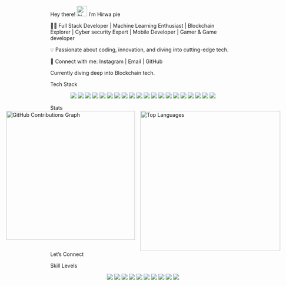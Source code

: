 Hey there! <img src="https://user-images.githubusercontent.com/1303154/88677602-1635ba80-d120-11ea-84d8-d263ba5fc3c0.gif" width="28px" alt="hi">
I’m Hirwa pie

👨‍💻 Full Stack Developer | Machine Learning Enthusiast | Blockchain Explorer | Cyber security Expert | Mobile Developer | Gamer & Game developer

💡 Passionate about coding, innovation, and diving into cutting-edge tech.

💬 Connect with me: Instagram | Email | GitHub

Currently diving deep into Blockchain tech.

Tech Stack

<p align="center"> <img src="https://img.shields.io/badge/JavaScript-F7DF1E?style=for-the-badge&logo=javascript&logoColor=black" /> <img src="https://img.shields.io/badge/TypeScript-007ACC?style=for-the-badge&logo=typescript&logoColor=white" /> <img src="https://img.shields.io/badge/Redux-764ABC?style=for-the-badge&logo=redux&logoColor=white" /> <img src="https://img.shields.io/badge/React-61DAFB?style=for-the-badge&logo=react&logoColor=black" /> <img src="https://img.shields.io/badge/Next.js-000000?style=for-the-badge&logo=nextdotjs&logoColor=white" /> <img src="https://img.shields.io/badge/Tailwind_CSS-38B2AC?style=for-the-badge&logo=tailwind-css&logoColor=white" /> <img src="https://img.shields.io/badge/jQuery-0769AD?style=for-the-badge&logo=jquery&logoColor=white" /> <img src="https://img.shields.io/badge/Bootstrap-7952B3?style=for-the-badge&logo=bootstrap&logoColor=white" /> <img src="https://img.shields.io/badge/NextUI-000000?style=for-the-badge&logo=nextui&logoColor=white" /> <img src="https://img.shields.io/badge/Ant_Design-0170FE?style=for-the-badge&logo=antdesign&logoColor=white" /> <img src="https://img.shields.io/badge/Zustand-000000?style=for-the-badge&logo=zustand&logoColor=white" /> <img src="https://img.shields.io/badge/Git-F05032?style=for-the-badge&logo=git&logoColor=white" /> <img src="https://img.shields.io/badge/PHP-777BB4?style=for-the-badge&logo=php&logoColor=white" /> <img src="https://img.shields.io/badge/Laravel-FF2D20?style=for-the-badge&logo=laravel&logoColor=white" /> <img src="https://img.shields.io/badge/Django-092E20?style=for-the-badge&logo=django&logoColor=white" /> <img src="https://img.shields.io/badge/Python-3776AB?style=for-the-badge&logo=python&logoColor=white" /> <img src="https://img.shields.io/badge/Node.js-339933?style=for-the-badge&logo=nodedotjs&logoColor=white" /> <img src="https://img.shields.io/badge/Express.js-000000?style=for-the-badge&logo=express&logoColor=white" /> <img src="https://img.shields.io/badge/Tensorflow-FF6F00?style=for-the-badge&logo=tensorflow&logoColor=white" /> <img src="https://img.shields.io/badge/Numpy-013243?style=for-the-badge&logo=numpy&logoColor=white" /> </p>
Stats



<div style="display: flex; gap: 15px; justify-content: center;"> <img src="https://github-readme-stats.vercel.app/api?username=d3cxty&show_icons=true&count_private=true&include_all_commits=true&theme=radical" style="width: 350px;" alt="GitHub Contributions Graph"> <img src="https://github-readme-stats.vercel.app/api/top-langs/?username=d3cxty&layout=compact&theme=radical&card_width=445" style="width: 380px;" alt="Top Languages"> </div>
Let’s Connect







Skill Levels

<p align="center"> <img src="https://img.shields.io/badge/NEXTJS-80%25-00C4B4?style=for-the-badge" /> <img src="https://img.shields.io/badge/REACTJS-80%25-61DAFB?style=for-the-badge" /> <img src="https://img.shields.io/badge/TYPESCRIPT-90%25-007ACC?style=for-the-badge" /> <img src="https://img.shields.io/badge/SPRINGBOOT-50%25-6DB33F?style=for-the-badge" /> <img src="https://img.shields.io/badge/SQL-70%25-4479A1?style=for-the-badge" /> <img src="https://img.shields.io/badge/DJANGO-70%25-092E20?style=for-the-badge" /> <img src="https://img.shields.io/badge/LARAVEL-80%25-FF2D20?style=for-the-badge" /> <img src="https://img.shields.io/badge/TENSORFLOW-60%25-FF6F00?style=for-the-badge" /> <img src="https://img.shields.io/badge/EXPRESSJS-90%25-000000?style=for-the-badge" /> <img src="https://img.shields.io/badge/TAILWIND-90%25-38B2AC?style=for-the-badge" /> </p>
